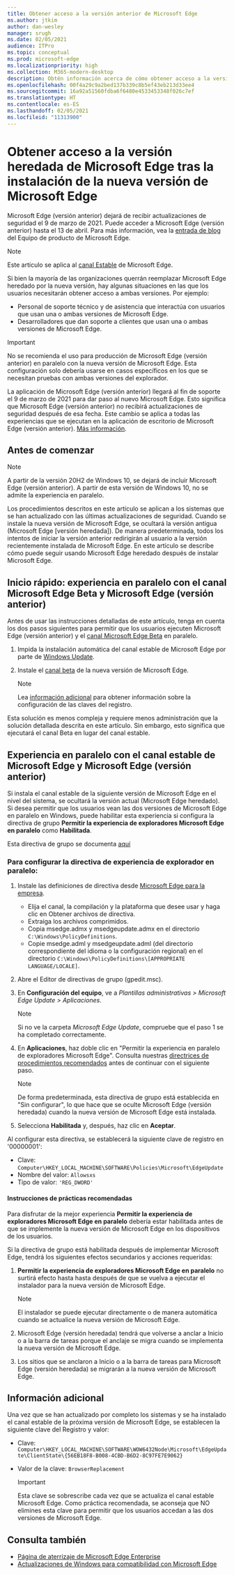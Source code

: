 ```yaml
---
title: Obtener acceso a la versión anterior de Microsoft Edge
ms.author: jtkim
author: dan-wesley
manager: srugh
ms.date: 02/05/2021
audience: ITPro
ms.topic: conceptual
ms.prod: microsoft-edge
ms.localizationpriority: high
ms.collection: M365-modern-desktop
description: Obtén información acerca de cómo obtener acceso a la versión heredada de Microsoft Edge.
ms.openlocfilehash: 00f4a29c9a2bed137b339c8b5ef43eb213d33ee4
ms.sourcegitcommit: 16a92a51560fdba6f6480e4533453348f026c7ef
ms.translationtype: HT
ms.contentlocale: es-ES
ms.lasthandoff: 02/05/2021
ms.locfileid: "11313900"
---
```

# Obtener acceso a la versión heredada de Microsoft Edge tras la instalación de la nueva versión de Microsoft Edge

Microsoft Edge (versión anterior) dejará de recibir actualizaciones de seguridad el 9 de marzo de 2021. Puede acceder a Microsoft Edge (versión anterior) hasta el 13 de abril. Para más información, vea la [entrada de blog](https://aka.ms/EdgeLegacyEOS) del Equipo de producto de Microsoft Edge.

> [!NOTE]
> Este artículo se aplica al [canal Estable](microsoft-edge-channels.md) de Microsoft Edge.

Si bien la mayoría de las organizaciones querrán reemplazar Microsoft Edge heredado por la nueva versión, hay algunas situaciones en las que los usuarios necesitarán obtener acceso a ambas versiones. Por ejemplo:

- Personal de soporte técnico y de asistencia que interactúa con usuarios que usan una o ambas versiones de Microsoft Edge.
- Desarrolladores que dan soporte a clientes que usan una o ambas versiones de Microsoft Edge.

> [!IMPORTANT]
> No se recomienda el uso para producción de Microsoft Edge (versión anterior) en paralelo con la nueva versión de Microsoft Edge. Esta configuración solo debería usarse en casos específicos en los que se necesitan pruebas con ambas versiones del explorador.
>
> La aplicación de Microsoft Edge (versión anterior) llegará al fin de soporte el 9 de marzo de 2021 para dar paso al nuevo Microsoft Edge. Esto significa que Microsoft Edge (versión anterior) no recibirá actualizaciones de seguridad después de esa fecha. Este cambio se aplica a todas las experiencias que se ejecutan en la aplicación de escritorio de Microsoft Edge (versión anterior). [Más información](https://techcommunity.microsoft.com/t5/microsoft-365-blog/microsoft-365-apps-say-farewell-to-internet-explorer-11-and/ba-p/1591666).

## Antes de comenzar
> [!NOTE]
> A partir de la versión 20H2 de Windows 10, se dejará de incluir Microsoft Edge (versión anterior). A partir de esta versión de Windows 10, no se admite la experiencia en paralelo.

Los procedimientos descritos en este artículo se aplican a los sistemas que se han actualizado con las últimas actualizaciones de seguridad. Cuando se instale la nueva versión de Microsoft Edge, se ocultará la versión antigua (Microsoft Edge [versión heredada]). De manera predeterminada, todos los intentos de iniciar la versión anterior redirigirán al usuario a la versión recientemente instalada de Microsoft Edge. En este artículo se describe cómo puede seguir usando Microsoft Edge heredado después de instalar Microsoft Edge.

## Inicio rápido: experiencia en paralelo con el canal Microsoft Edge Beta y Microsoft Edge (versión anterior)

Antes de usar las instrucciones detalladas de este artículo, tenga en cuenta los dos pasos siguientes para permitir que los usuarios ejecuten Microsoft Edge (versión anterior) y el [canal Microsoft Edge Beta](microsoft-edge-channels.md) en paralelo.

1. Impida la instalación automática del canal estable de Microsoft Edge por parte de [Windows Update](https://support.microsoft.com/help/12373/windows-update-faq).
2. Instale el [canal beta](https://www.microsoft.com/edge/business/download) de la nueva versión de Microsoft Edge.

   > [!NOTE]
   > Lea [información adicional](#additional-information) para obtener información sobre la configuración de las claves del registro.

Esta solución es menos compleja y requiere menos administración que la solución detallada descrita en este artículo. Sin embargo, esto significa que ejecutará el canal Beta en lugar del canal estable.

## Experiencia en paralelo con el canal estable de Microsoft Edge y Microsoft Edge (versión anterior)

Si instala el canal estable de la siguiente versión de Microsoft Edge en el nivel del sistema, se ocultará la versión actual (Microsoft Edge heredado). Si desea permitir que los usuarios vean las dos versiones de Microsoft Edge en paralelo en Windows, puede habilitar esta experiencia si configura la directiva de grupo **Permitir la experiencia de exploradores Microsoft Edge en paralelo** como **Habilitada**.

Esta directiva de grupo se documenta [aquí](https://docs.microsoft.com/deployedge/microsoft-edge-update-policies#allowsxs)

### Para configurar la directiva de experiencia de explorador en paralelo:

1. Instale las definiciones de directiva desde [Microsoft Edge para la empresa](https://www.microsoft.com/edge/business/download).

   - Elija el canal, la compilación y la plataforma que desee usar y haga clic en Obtener archivos de directiva.
   - Extraiga los archivos comprimidos.
   - Copia msedge.admx y msedgeupdate.admx en el directorio `C:\Windows\PolicyDefinitions`.
   - Copie msedge.adml y msedgeupdate.adml (del directorio correspondiente del idioma o la configuración regional) en el directorio `C:\Windows\PolicyDefinitions\[APPROPRIATE LANGUAGE/LOCALE]`.

2. Abre el Editor de directivas de grupo (gpedit.msc).
3. En **Configuración del equipo**, ve a *Plantillas administrativas > Microsoft Edge Update > Aplicaciones*.

    > [!NOTE]
    > Si no ve la carpeta *Microsoft Edge Update*, compruebe que el paso 1 se ha completado correctamente.

4. En **Aplicaciones**, haz doble clic en "Permitir la experiencia en paralelo de exploradores Microsoft Edge". Consulta nuestras [directrices de procedimientos recomendados](#best-practice-guidance) antes de continuar con el siguiente paso.

    > [!NOTE]
    > De forma predeterminada, esta directiva de grupo está establecida en "Sin configurar", lo que hace que se oculte Microsoft Edge (versión heredada) cuando la nueva versión de Microsoft Edge está instalada.

5. Selecciona **Habilitada** y, después, haz clic en **Aceptar**.  

Al configurar esta directiva, se establecerá la siguiente clave de registro en '00000001':

- Clave: `Computer\HKEY_LOCAL_MACHINE\SOFTWARE\Policies\Microsoft\EdgeUpdate`
- Nombre del valor: `Allowsxs`
- Tipo de valor: `'REG_DWORD'`

#### Instrucciones de prácticas recomendadas

Para disfrutar de la mejor experiencia **Permitir la experiencia de exploradores Microsoft Edge en paralelo** debería estar habilitada antes de que se implemente la nueva versión de Microsoft Edge en los dispositivos de los usuarios.

Si la directiva de grupo está habilitada después de implementar Microsoft Edge, tendrá los siguientes efectos secundarios y acciones requeridas:

1. **Permitir la experiencia de exploradores Microsoft Edge en paralelo** no surtirá efecto hasta hasta después de que se vuelva a ejecutar el instalador para la nueva versión de Microsoft Edge.

   > [!NOTE]
   > El instalador se puede ejecutar directamente o de manera automática cuando se actualice la nueva versión de Microsoft Edge.

2. Microsoft Edge (versión heredada) tendrá que volverse a anclar a Inicio o a la barra de tareas porque el anclaje se migra cuando se implementa la nueva versión de Microsoft Edge.
3. Los sitios que se anclaron a Inicio o a la barra de tareas para Microsoft Edge (versión heredada) se migrarán a la nueva versión de Microsoft Edge.

## Información adicional

Una vez que se han actualizado por completo los sistemas y se ha instalado el canal estable de la próxima versión de Microsoft Edge, se establecen la siguiente clave del Registro y valor:

- Clave: `Computer\HKEY_LOCAL_MACHINE\SOFTWARE\WOW6432Node\Microsoft\EdgeUpdate\ClientState\{56EB18F8-B008-4CBD-B6D2-8C97FE7E9062}`
- Valor de la clave: `BrowserReplacement`

  > [!IMPORTANT]
  > Esta clave se sobrescribe cada vez que se actualiza el canal estable Microsoft Edge. Como práctica recomendada, se aconseja que NO elimines esta clave para permitir que los usuarios accedan a las dos versiones de Microsoft Edge.

## Consulta también

- [Página de aterrizaje de Microsoft Edge Enterprise](https://aka.ms/EdgeEnterprise)
- [Actualizaciones de Windows para compatibilidad con Microsoft Edge](microsoft-edge-sysupdate-windows-updates.md)
